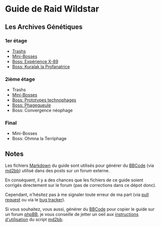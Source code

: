 Guide de Raid Wildstar
======================

Les Archives Génétiques
-----------------------

### 1er étage
- [Trashs](ga/trashs_1.md)
- [Mini-Bosses](ga/mini_bosses_1.md)
- [Boss: Expérience X-89](ga/x89.md)
- [Boss: Kuralak la Profanatrice](ga/kuralak.md)

### 2ième étage
- Trashs
- [Mini-Bosses](ga/mini_bosses_2.md)
- [Boss: Prototypes technophages](ga/prototypes.md)
- [Boss: Phagegueule](ga/phage_maw.md)
- Boss: Convergence néophage

### Final
- Mini-Bosses
- Boss: Ohmna la Terriphage


Notes
-----

Les fichiers [Markdown](http://en.wikipedia.org/wiki/Markdown) du guide sont utilisés pour générer du [BBCode](http://en.wikipedia.org/wiki/BBCode) (via [md2bb](md2bb)) utilisé dans des posts sur un forum externe.

En conséquent, il y a des chances que les fichiers de ce guide soient corrigés directement sur le forum (pas de corrections dans ce dépot donc).

Cependant, n'hésitez pas à me signaler toute erreur de ma part (via [pull request](https://help.github.com/articles/using-pull-requests/) ou via le [bug tracker](https://github.com/olbat/ws-strategies/issues)).

Si vous souhaitez, vous aussi, générer du [BBCode](http://en.wikipedia.org/wiki/BBCode) pour copier le guide sur un forum [phpBB](https://www.phpbb.com/), je vous conseille de jetter un oeil aux [instructions d'utilisation](md2bb.md) du script [md2bb](md2bb).
